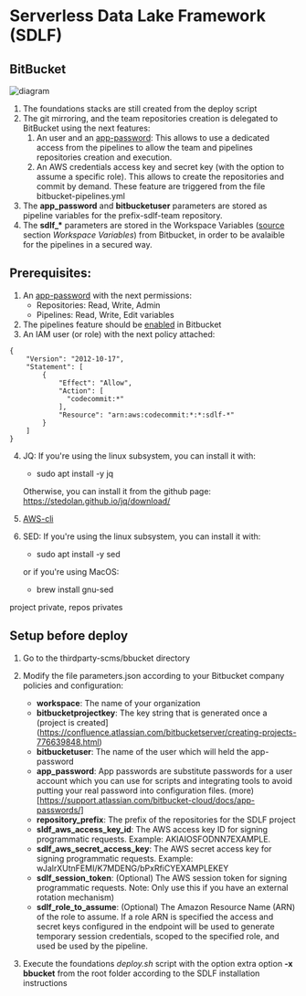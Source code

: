 # Serverless Data Lake Framework (SDLF)

## BitBucket

![diagram](SDLF+BitBucket.jpg "Modification")

1. The foundations stacks are still created from the deploy script
2. The git mirroring, and the team repositories creation is delegated to BitBucket using the next features:
   1. An user and an [app-password](https://support.atlassian.com/bitbucket-cloud/docs/app-passwords/): This allows to use a dedicated access from the pipelines to allow the team and pipelines repositories creation and execution.
   2. An AWS credentials access key and secret key (with the option to assume a specific role). This allows to create the repositories and commit by demand.
      These feature are triggered from the file bitbucket-pipelines.yml
3. The **app_password** and **bitbucketuser** parameters are stored as pipeline variables for the prefix-sdlf-team repository.
4. The **sdlf\_\*** parameters are stored in the Workspace Variables ([source](https://support.atlassian.com/bitbucket-cloud/docs/variables-and-secrets/) section _Workspace Variables_) from Bitbucket, in order to be avalaible for the pipelines in a secured way.

## Prerequisites:

1. An [app-password](https://support.atlassian.com/bitbucket-cloud/docs/app-passwords/) with the next permissions:
   - Repositories: Read, Write, Admin
   - Pipelines: Read, Write, Edit variables
2. The pipelines feature should be [enabled](https://support.atlassian.com/bitbucket-cloud/docs/get-started-with-bitbucket-pipelines/) in Bitbucket
3. An IAM user (or role) with the next policy attached:

```
{
    "Version": "2012-10-17",
    "Statement": [
        {
            "Effect": "Allow",
            "Action": [
              "codecommit:*"
            ],
            "Resource": "arn:aws:codecommit:*:*:sdlf-*"
        }
    ]
}
```

4. JQ: If you're using the linux subsystem, you can install it with:

   - sudo apt install -y jq

   Otherwise, you can install it from the github page: https://stedolan.github.io/jq/download/

5. [AWS-cli](https://aws.amazon.com/cli/)
6. SED: If you're using the linux subsystem, you can install it with:

   - sudo apt install -y sed

   or if you're using MacOS:

   - brew install gnu-sed

project private, repos privates

## Setup before deploy

1. Go to the thirdparty-scms/bbucket directory
2. Modify the file parameters.json according to your Bitbucket company policies and configuration:

   - **workspace**: The name of your organization
   - **bitbucketprojectkey**: The key string that is generated once a (project is created](https://confluence.atlassian.com/bitbucketserver/creating-projects-776639848.html)
   - **bitbucketuser**: The name of the user which will held the app-password
   - **app_password**: App passwords are substitute passwords for a user account which you can use for scripts and integrating tools to avoid putting your real password into configuration files. (more)[https://support.atlassian.com/bitbucket-cloud/docs/app-passwords/]
   - **repository_prefix**: The prefix of the repositories for the SDLF project
   - **sldf_aws_access_key_id**: The AWS access key ID for signing programmatic requests. Example: AKIAIOSFODNN7EXAMPLE.
   - **sdlf_aws_secret_access_key**: The AWS secret access key for signing programmatic requests. Example: wJalrXUtnFEMI/K7MDENG/bPxRfiCYEXAMPLEKEY
   - **sdlf_session_token**: (Optional) The AWS session token for signing programmatic requests. Note: Only use this if you have an external rotation mechanism)
   - **sdlf_role_to_assume**: (Optional) The Amazon Resource Name (ARN) of the role to assume. If a role ARN is specified the access and secret keys configured in the endpoint will be used to generate temporary session credentials, scoped to the specified role, and used be used by the pipeline.

3. Execute the foundations _deploy.sh_ script with the option extra option **-x bbucket** from the root folder according to the SDLF installation instructions
